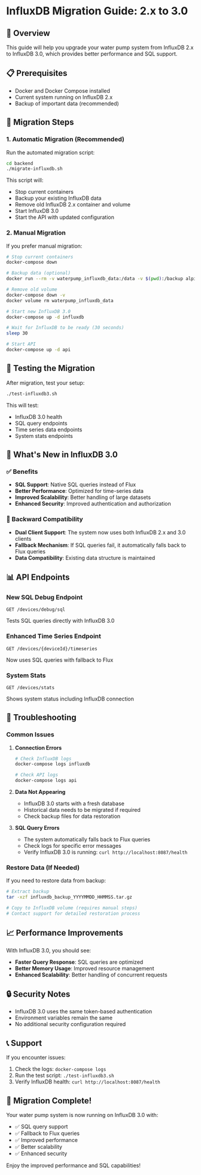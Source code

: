 # InfluxDB Migration Guide: 2.x to 3.0

## 🚀 Overview

This guide will help you upgrade your water pump system from InfluxDB 2.x to InfluxDB 3.0, which provides better performance and SQL support.

## 📋 Prerequisites

- Docker and Docker Compose installed
- Current system running on InfluxDB 2.x
- Backup of important data (recommended)

## 🔄 Migration Steps

### 1. Automatic Migration (Recommended)

Run the automated migration script:

```bash
cd backend
./migrate-influxdb.sh
```

This script will:
- Stop current containers
- Backup your existing InfluxDB data
- Remove old InfluxDB 2.x container and volume
- Start InfluxDB 3.0
- Start the API with updated configuration

### 2. Manual Migration

If you prefer manual migration:

```bash
# Stop current containers
docker-compose down

# Backup data (optional)
docker run --rm -v waterpump_influxdb_data:/data -v $(pwd):/backup alpine tar czf /backup/influxdb_backup_$(date +%Y%m%d_%H%M%S).tar.gz -C /data .

# Remove old volume
docker-compose down -v
docker volume rm waterpump_influxdb_data

# Start new InfluxDB 3.0
docker-compose up -d influxdb

# Wait for InfluxDB to be ready (30 seconds)
sleep 30

# Start API
docker-compose up -d api
```

## 🧪 Testing the Migration

After migration, test your setup:

```bash
./test-influxdb3.sh
```

This will test:
- InfluxDB 3.0 health
- SQL query endpoints
- Time series data endpoints
- System stats endpoints

## 🔧 What's New in InfluxDB 3.0

### ✅ Benefits
- **SQL Support**: Native SQL queries instead of Flux
- **Better Performance**: Optimized for time-series data
- **Improved Scalability**: Better handling of large datasets
- **Enhanced Security**: Improved authentication and authorization

### 🔄 Backward Compatibility
- **Dual Client Support**: The system now uses both InfluxDB 2.x and 3.0 clients
- **Fallback Mechanism**: If SQL queries fail, it automatically falls back to Flux queries
- **Data Compatibility**: Existing data structure is maintained

## 📊 API Endpoints

### New SQL Debug Endpoint
```
GET /devices/debug/sql
```
Tests SQL queries directly with InfluxDB 3.0

### Enhanced Time Series Endpoint
```
GET /devices/{deviceId}/timeseries
```
Now uses SQL queries with fallback to Flux

### System Stats
```
GET /devices/stats
```
Shows system status including InfluxDB connection

## 🐛 Troubleshooting

### Common Issues

1. **Connection Errors**
   ```bash
   # Check InfluxDB logs
   docker-compose logs influxdb
   
   # Check API logs
   docker-compose logs api
   ```

2. **Data Not Appearing**
   - InfluxDB 3.0 starts with a fresh database
   - Historical data needs to be migrated if required
   - Check backup files for data restoration

3. **SQL Query Errors**
   - The system automatically falls back to Flux queries
   - Check logs for specific error messages
   - Verify InfluxDB 3.0 is running: `curl http://localhost:8087/health`

### Restore Data (If Needed)

If you need to restore data from backup:

```bash
# Extract backup
tar -xzf influxdb_backup_YYYYMMDD_HHMMSS.tar.gz

# Copy to InfluxDB volume (requires manual steps)
# Contact support for detailed restoration process
```

## 📈 Performance Improvements

With InfluxDB 3.0, you should see:
- **Faster Query Response**: SQL queries are optimized
- **Better Memory Usage**: Improved resource management
- **Enhanced Scalability**: Better handling of concurrent requests

## 🔒 Security Notes

- InfluxDB 3.0 uses the same token-based authentication
- Environment variables remain the same
- No additional security configuration required

## 📞 Support

If you encounter issues:
1. Check the logs: `docker-compose logs`
2. Run the test script: `./test-influxdb3.sh`
3. Verify InfluxDB health: `curl http://localhost:8087/health`

## 🎉 Migration Complete!

Your water pump system is now running on InfluxDB 3.0 with:
- ✅ SQL query support
- ✅ Fallback to Flux queries
- ✅ Improved performance
- ✅ Better scalability
- ✅ Enhanced security

Enjoy the improved performance and SQL capabilities! 